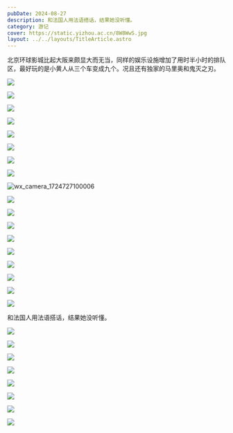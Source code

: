 ```yaml
---
pubDate: 2024-08-27
description: 和法国人用法语搭话，结果她没听懂。
category: 游记
cover: https://static.yizhou.ac.cn/8W8WwS.jpg
layout: ../../layouts/TitleArticle.astro
---
```


北京环球影城比起大阪来颇显大而无当，同样的娱乐设施增加了用时半小时的排队区，最好玩的是小黄人从三个车变成九个。况且还有独家的马里奥和鬼灭之刃。

![](https://static.yizhou.ac.cn/3YEsdM.jpg)

![](https://static.yizhou.ac.cn/rDF4Ca.jpg)

![](https://static.yizhou.ac.cn/0cBfQV.jpg)

![](https://static.yizhou.ac.cn/liVZO5.jpg)

![](https://static.yizhou.ac.cn/aVjMGg.jpg)

![](https://static.yizhou.ac.cn/ERBpO3.jpg)

![](https://static.yizhou.ac.cn/MTGu44.jpg)

![](https://static.yizhou.ac.cn/2bTfcq.jpg)

![wx_camera_1724727100006](https://static.yizhou.ac.cn/wx_camera_1724727100006.jpg)

![](https://static.yizhou.ac.cn/AwpiJb.jpg)

![](https://static.yizhou.ac.cn/N6nZi3.jpg)

![](https://static.yizhou.ac.cn/eu43Jt.jpg)

![](https://static.yizhou.ac.cn/EgLIS8.jpg)

![](https://static.yizhou.ac.cn/20240827_103727.jpg)

![](https://static.yizhou.ac.cn/HWhHRN.jpg)

![](https://static.yizhou.ac.cn/agg3OK.jpg)

![](https://static.yizhou.ac.cn/dDhZ0T.jpg)

![](https://static.yizhou.ac.cn/JhzutR.jpg)

和法国人用法语搭话，结果她没听懂。

![](https://static.yizhou.ac.cn/WiFE3H.jpg)

![](https://static.yizhou.ac.cn/b29TPQ.jpg)

![](https://static.yizhou.ac.cn/PO0ArY.jpg)

![](https://static.yizhou.ac.cn/cgBI4i.jpg)

![](https://static.yizhou.ac.cn/Vofuih.jpg)

![](https://static.yizhou.ac.cn/yi9bk2.jpg)

![](https://static.yizhou.ac.cn/s4o68U.jpg)

![](https://static.yizhou.ac.cn/8W8WwS.jpg)
